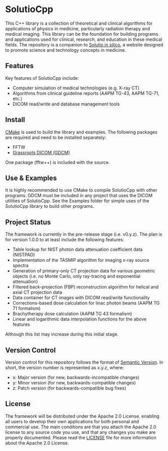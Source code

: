 # SolutioCpp

This C++ library is a collection of theoretical and clinical algorithms for
applications of physics in medicine, particularly radiation therapy and medical
imaging. This library can be the foundation for building programs and applications
used for clinical, research, and education in these medical fields. The repository
is a companion to [Solutio in silico](solutioinsilico.com), a website designed to
promote science and technology concepts in medicine.

## Features
Key features of SolutioCpp include:
  * Computer simulation of medical technologies (e.g. X-ray CT)
  * Algorithms from clinical guideline reports (AAPM TG-43, AAPM TG-71, etc.)
  * DICOM read/write and database management tools

## Install
[CMake](cmake.org) is used to build the library and examples. The following packages are
required and need to be installed separately:
  * FFTW
  * [Grassroots DICOM (GDCM)](http://gdcm.sourceforge.net/wiki/index.php/Main_Page)

One package (fftw++) is included with the source.

## Use & Examples
It is highly recommended to use CMake to compile SolutioCpp with other programs.
GDCM must be included in any project that uses the DICOM utilities of SolutioCpp.
See the Examples folder for simple uses of the SolutioCpp library to build other
programs.

## Project Status

The framework is currently in the pre-release stage (i.e. v0.y.z). The plan is
for version 1.0.0 to at least include the following features:

  * Table lookup for NIST photon data attenuation coefficient data (NISTPAD)
  * Implementation of the TASMIP algorithm for imaging x-ray source spectra
  * Generation of primary-only CT projection data for various geometric objects (i.e. no Monte Carlo, only ray-tracing and exponential attenuation)
  * Filtered back-projection (FBP) reconstruction algorithm for helical and axial CT projection data
  * Data container for CT images with DICOM read/write functionality
  * Corrections-based dose calculation for linac photon beams (AAPM TG 71 formalism)
  * Brachytherapy dose calculation (AAPM TG 43 formalism)
  * Linear and logarithmic data interpolation functions for the above features

Although this list may increase during this initial stage.

## Version Control
Version control for this repository follows the format of [Semantic Version](http://www.semver.org).
In short, the version number is represented as x.y.z, where:
  * x: Major version (for new, backwards-incompatible changes)
  * y: Minor version (for new, backwards-compatible changes)
  * z: Patch version (for backwards-compatible bug fixes)

## License

The framework will be distributed under the Apache 2.0 License, enabling all
users to develop their own applications for both personal and commercial use.
The main conditions are that you attach the Apache 2.0 license to any source
code you use, and that any changes you make are properly documented. Please read
the [LICENSE](./LICENSE) file for more information about the Apache 2.0 License.
